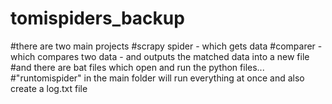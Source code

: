 # tomispiders_backup

#there are two main projects
#scrapy spider - which gets data
#comparer - which compares two data - and outputs the matched data into a new file
#and there are bat files which open and run the python files...
#"runtomispider" in the main folder will run everything at once and also create a log.txt file